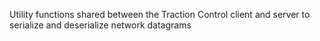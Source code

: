 Utility functions shared between the Traction Control client and server to serialize and deserialize network datagrams